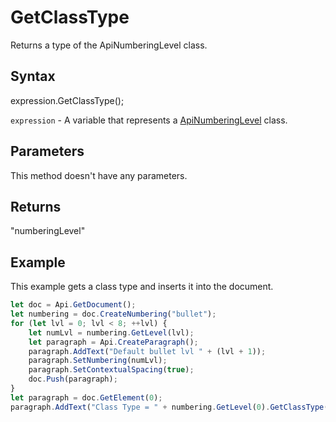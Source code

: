 # GetClassType

Returns a type of the ApiNumberingLevel class.

## Syntax

expression.GetClassType();

`expression` - A variable that represents a [ApiNumberingLevel](../ApiNumberingLevel.md) class.

## Parameters

This method doesn't have any parameters.

## Returns

"numberingLevel"

## Example

This example gets a class type and inserts it into the document.

```javascript
let doc = Api.GetDocument();
let numbering = doc.CreateNumbering("bullet");
for (let lvl = 0; lvl < 8; ++lvl) {
	let numLvl = numbering.GetLevel(lvl);
	let paragraph = Api.CreateParagraph();
	paragraph.AddText("Default bullet lvl " + (lvl + 1));
	paragraph.SetNumbering(numLvl);
	paragraph.SetContextualSpacing(true);
	doc.Push(paragraph);
}
let paragraph = doc.GetElement(0);
paragraph.AddText("Class Type = " + numbering.GetLevel(0).GetClassType());

```
